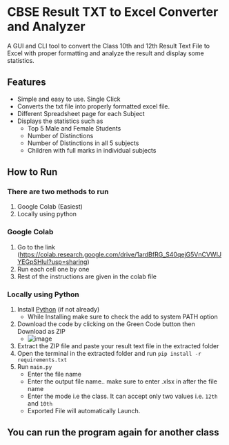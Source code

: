 # CBSE Result TXT to Excel Converter and Analyzer
A GUI and CLI tool to convert the Class 10th and 12th Result Text File to Excel with proper formatting and analyze the result and display some statistics.

## Features
* Simple and easy to use. Single Click
* Converts the txt file into properly formatted excel file.
* Different Spreadsheet page for each Subject
* Displays the statistics such as 
  * Top 5 Male and Female Students
  * Number of Distinctions
  * Number of Distinctions in all 5 subjects
  * Children with full marks in individual subjects

## How to Run

### There are two methods to run
1. Google Colab (Easiest)
2. Locally using python

### Google Colab
1. Go to the link (https://colab.research.google.com/drive/1ardBfRG_S40qejG5VnCVWIJYEGpSHluI?usp=sharing)
2. Run each cell one by one
3. Rest of the instructions are given in the colab file

### Locally using Python
1. Install [Python](https://www.python.org/downloads/) (if not already)
    * While Installing make sure to check the add to system PATH option
2. Download the code by clicking on the Green Code button then Download as ZIP
    * ![image](https://user-images.githubusercontent.com/87975651/188325450-7c2e950a-cd7a-4d07-b9c2-5f73a4e177a4.png)
4. Extract the ZIP file and paste your result text file in the extracted folder
5. Open the terminal in the extracted folder and run `pip install -r requirements.txt`
6. Run `main.py`
    * Enter the file name
    * Enter the output file name.. make sure to enter .xlsx in after the file name
    * Enter the mode i.e the class. It can accept only two values i.e. `12th` and `10th`
    * Exported File will automatically Launch.
  
## You can run the program again for another class
